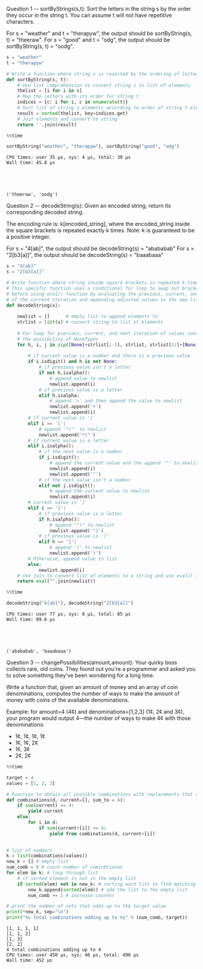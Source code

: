 
Question 1 -- sortByStrings(s,t): Sort the letters in the string s by the order they occur in the string t. You can assume t will not have repetitive characters. 

For s = "weather" and t = "therapyw", the output should be sortByString(s, t) = "theeraw". For s = "good" and t = "odg", the output should be sortByString(s, t) = "oodg".


```python
s = "weather"
t = "therapyw"

# Write a function where string s is resorted by the ordering of letters in string t
def sortByString(s, t):
    # Use list comprehension to convert string s to list of elements
    thelist = [i for i in s]
    # Map the letters with its order for string t
    indices = {c: i for i, c in enumerate(t)}
    # Sort list of string s elements according to order of string t elements
    result = sorted(thelist, key=indices.get)
    # Join elements and convert to string
    return ''.join(result)
```


```python
%%time

sortByString("weather", "therapyw"), sortByString("good", "odg")
```

    CPU times: user 35 µs, sys: 4 µs, total: 39 µs
    Wall time: 45.8 µs





    ('theeraw', 'oodg')



Question 2 -- decodeString(s): Given an encoded string, return its corresponding decoded string. 

The encoding rule is: k[encoded_string], where the encoded_string inside the square brackets is repeated exactly k times. Note: k is guaranteed to be a positive integer. 

For s = "4[ab]", the output should be decodeString(s) = "abababab" 
For s = "2[b3[a]]", the output should be decodeString(s) = "baaabaaa"


```python
s = "4[ab]"
s = "2[b3[a]]"

# Write function where string inside square brackets is repeated k times
# This specific function uses a conditional for loop to swap out brackets with parantheses 
# before using eval() function by evaluating the previous, current, and next values (h, i, j) 
# of the current iteration and appending adjusted values to the new list
def decodeString(s):
    
    newlist = []      # empty list to append elements to
    strlist = list(s) # convert string to list of elements
    
    # For loop for previous, current, and next iteration of values considering
    # the possibility of NoneTypes
    for h, i, j in zip([None]+strlist[:-1], strlist, strlist[1:]+[None]):
        
        # if current value is a number and there is a previous value
        if i.isdigit() and h is not None:
            # if previous value isn't a letter
            if not h.isalpha():
                # append value to newlist
                newlist.append(i)
            # if previous value is a letter
            elif h.isalpha:
                # append '+' and then append the value to newlist
                newlist.append('+')
                newlist.append(i)
        # if current value is '['
        elif i == '[':
            # append '*("' to newlist
            newlist.append('*("')
        # if current value is a letter
        elif i.isalpha():
            # if the next value is a number
            if j.isdigit():
                # append the current value and the append '"' to newlist
                newlist.append(i)
                newlist.append('"')
            # if the next value isn't a number
            elif not j.isdigit():
                # append the current value to newlist
                newlist.append(i)
        # current value is ']'
        elif i == ']':
            # if previous value is a letter
            if h.isalpha():
                # append '")" to newlist
                newlist.append('")')
            # if previous value is ']'
            elif h == ']':
                # append ')' to newlist
                newlist.append(')')
        # Otherwise, append value to list
        else:
            newlist.append(i)
    # Use join to convert list of elements to a string and use eval() function to calculate
    return eval("".join(newlist))
```


```python
%%time

decodeString("4[ab]"), decodeString("2[b3[a]]")
```

    CPU times: user 77 µs, sys: 8 µs, total: 85 µs
    Wall time: 89.6 µs





    ('abababab', 'baaabaaa')



Question 3 -- changePossibilities(amount,amount): Your quirky boss collects rare, old coins. They found out you're a programmer and asked you to solve something they've been wondering for a long time. 

Write a function that, given an amount of money and an array of coin denominations, computes the number of ways to make the amount of money with coins of the available denominations. 

Example: for amount=4 (4¢) and denominations=[1,2,3] (1¢, 2¢ and 3¢), your program would output 4—the number of ways to make 4¢ with those denominations: 

- 1¢, 1¢, 1¢, 1¢
- 1¢, 1¢, 2¢
- 1¢, 3¢
- 2¢, 2¢


```python
%%time

target = 4
values = [1, 2, 3]

# Function to obtain all possible combinations with replacements that sums up to target value
def combinations(d, current=[], sum_to = 4):
    if sum(current) == 4:
        yield current
    else:
        for i in d:
            if sum(current+[i]) <= 4:
                yield from combinations(d, current+[i])
                

# list of numbers
k = list(combinations(values))
new_k = [] # empty list
num_comb = 0 # count number of cominbtionas
for elem in k: # loop through list
    # if sorted element is not in the empty list
    if sorted(elem) not in new_k: # sorting each list to find matching sets
        new_k.append(sorted(elem)) # add the list to the empty list
        num_comb += 1 # increase counter

# print the number of sets that adds up to the target value
print(*new_k, sep="\n")
print("%s total combinations adding up to %s" % (num_comb, target))
```

    [1, 1, 1, 1]
    [1, 1, 2]
    [1, 3]
    [2, 2]
    4 total combinations adding up to 4
    CPU times: user 450 µs, sys: 46 µs, total: 496 µs
    Wall time: 452 µs


